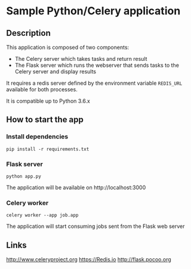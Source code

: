 # Sample Python/Celery application

## Description

This application is composed of two components:

  * The Celery server which takes tasks and return result
  * The Flask server which runs the webserver that sends tasks to the Celery
    server and display results

It requires a redis server defined by the environment variable `REDIS_URL`
available for both processes.

It is compatible up to Python 3.6.x

## How to start the app

### Install dependencies

```
pip install -r requirements.txt
```

### Flask server

```
python app.py
```

The application will be available on http://localhost:3000

### Celery worker

```
celery worker --app job.app
```

The application will start consuming jobs sent from the Flask web server

## Links

http://www.celeryproject.org
https://Redis.io
http://flask.pocoo.org
